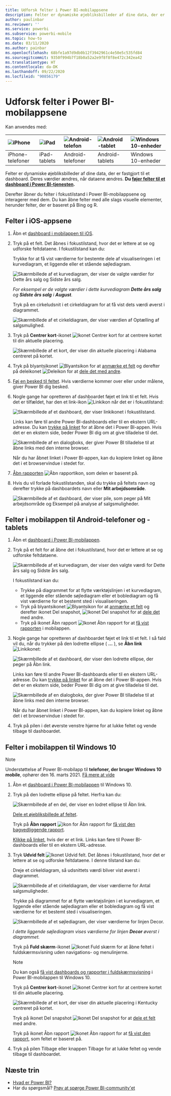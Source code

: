 ```yaml
---
title: Udforsk felter i Power BI-mobilappsene
description: Felter er dynamiske øjebliksbilleder af dine data, der er fastgjort til et dashboard. Få mere at vide om, hvordan du interagerer med felter i Power BI-mobilappsene.
author: paulinbar
ms.reviewer: ''
ms.service: powerbi
ms.subservice: powerbi-mobile
ms.topic: how-to
ms.date: 03/11/2020
ms.author: painbar
ms.openlocfilehash: 68bfe1a97d9db0b12f3942961c4e50e5c535fd84
ms.sourcegitcommit: 9350f994b7f18b0a52a2e9f8f8f8e472c342ea42
ms.translationtype: HT
ms.contentlocale: da-DK
ms.lasthandoff: 09/22/2020
ms.locfileid: "90856179"
---
```

# <a name="explore-tiles-in-the-power-bi-mobile-apps"></a>Udforsk felter i Power BI-mobilappsene
Kan anvendes med:

| ![iPhone](./media/mobile-tiles-in-the-mobile-apps/iphone-logo-50-px.png) | ![iPad](./media/mobile-tiles-in-the-mobile-apps/ipad-logo-50-px.png) | ![Android-telefon](./media/mobile-tiles-in-the-mobile-apps/android-phone-logo-50-px.png) | ![Android-tablet](./media/mobile-tiles-in-the-mobile-apps/android-tablet-logo-50-px.png) | ![Windows 10-enheder](./media/mobile-tiles-in-the-mobile-apps/win-10-logo-50-px.png) |
|:--- |:--- |:--- |:--- |:--- |
| iPhone-telefoner |iPad-tablets |Android-telefoner |Android-tablets |Windows 10-enheder |

Felter er dynamiske øjebliksbilleder af dine data, der er fastgjort til et dashboard. Deres værdier ændres, når dataene ændres. **Du [føjer felter til et dashboard i Power BI-tjenesten](../end-user-tiles.md).** 

Derefter åbner du felter i fokustilstand i Power BI-mobilappsene og interagerer med dem. Du kan åbne felter med alle slags visuelle elementer, herunder felter, der er baseret på Bing og R.

## <a name="tiles-in-the-ios-apps"></a>Felter i iOS-appsene

1. Åbn et [dashboard i mobilappen til iOS](mobile-apps-view-dashboard.md).
2. Tryk på et felt. Det åbnes i fokustilstand, hvor det er lettere at se og udforske feltdataene. I fokustilstand kan du:
   
   Trykke for at få vist værdierne for bestemte dele af visualiseringen i et kurvediagram, et liggende eller et stående søjlediagram.
   
    ![Skærmbillede af et kurvediagram, der viser de valgte værdier for Dette års salg og Sidste års salg.](media/mobile-tiles-in-the-mobile-apps/power-bi-iphone-line-tile-values.png)
   
   *For eksempel er de valgte værdier i dette kurvediagram **Dette års salg** og **Sidste års salg** i **August**.*  
   
   Tryk på en cirkeludsnit i et cirkeldiagram for at få vist dets værdi øverst i diagrammet.  
   
   ![Skærmbillede af et cirkeldiagram, der viser værdien af Optælling af salgsmulighed.](media/mobile-tiles-in-the-mobile-apps/power-bi-ipad-tile-pie.png)
3. Tryk på **Centrer kort**-ikonet ![Ikonet Centrer kort](media/mobile-tiles-in-the-mobile-apps/power-bi-center-map-icon.png) for at centrere kortet til din aktuelle placering.

   ![Skærmbillede af et kort, der viser din aktuelle placering i Alabama centreret på kortet.](media/mobile-tiles-in-the-mobile-apps/power-bi-ipad-center-map.png)

4. Tryk på blyantsikonet ![Blyantsikon](./media/mobile-tiles-in-the-mobile-apps/power-bi-iphone-annotate-icon.png) for at [anmærke et felt](mobile-annotate-and-share-a-tile-from-the-mobile-apps.md#annotate-and-share-the-tile-report-or-visual) og derefter på deleikonet ![Deleikon](./media/mobile-tiles-in-the-mobile-apps/power-bi-iphone-share-icon.png) for at [dele det med andre](mobile-annotate-and-share-a-tile-from-the-mobile-apps.md#annotate-and-share-the-tile-report-or-visual).

5. [Føj en besked til feltet](mobile-set-data-alerts-in-the-mobile-apps.md). Hvis værdierne kommer over eller under målene, giver Power BI dig besked.

6. Nogle gange har opretteren af dashboardet føjet et link til et felt. Hvis det er tilfældet, har den et link-ikon ![Linkikon](media/mobile-tiles-in-the-mobile-apps/power-bi-iphone-link-icon.png) når det er i fokustilstand:
   
    ![Skærmbillede af et dashboard, der viser linkikonet i fokustilstand.](media/mobile-tiles-in-the-mobile-apps/power-bi-iphone-tile-link.png)
   
    Links kan føre til andre Power BI-dashboards eller til en ekstern URL-adresse. Du kan [trykke på linket](../../create-reports/service-dashboard-edit-tile.md#hyperlink) for at åbne det i Power BI-appen. Hvis det er en ekstern side, beder Power BI dig om at give tilladelse til det.
   
    ![Skærmbillede af en dialogboks, der giver Power BI tilladelse til at åbne links med den interne browser.](media/mobile-tiles-in-the-mobile-apps/pbi_andr_openlinkmessage.png)
   
    Når du har åbnet linket i Power BI-appen, kan du kopiere linket og åbne det i et browservindue i stedet for.
7. [Åbn rapporten](mobile-reports-in-the-mobile-apps.md) ![Åbn rapportikon](././media/mobile-tiles-in-the-mobile-apps/power-bi-ipad-open-report-icon.png), som delen er baseret på.
8. Hvis du vil forlade fokustilstanden, skal du trykke på feltets navn og derefter trykke på dashboardets navn eller **Mit arbejdsområde**.
   
    ![Skærmbillede af et dashboard, der viser pile, som peger på Mit arbejdsområde og Eksempel på analyse af salgsmuligheder.](media/mobile-tiles-in-the-mobile-apps/power-bi-ipad-tile-breadcrumb.png)

## <a name="tiles-in-the-mobile-app-for-android-phones-and-tablets"></a>Felter i mobilappen til Android-telefoner og -tablets
1. Åbn et [dashboard i Power BI-mobilappen](mobile-apps-view-dashboard.md).
2. Tryk på et felt for at åbne det i fokustilstand, hvor det er lettere at se og udforske feltdataene.
   
   ![Skærmbillede af et kurvediagram, der viser den valgte værdi for Dette års salg og Sidste års salg.](media/mobile-tiles-in-the-mobile-apps/power-bi-android-tablet-tile.png)
   
    I fokustilstand kan du:
   
   * Trykke på diagrammet for at flytte værktøjslinjen i et kurvediagram, et liggende eller stående søjlediagram eller et boblediagram og få vist værdierne for et bestemt sted i visualiseringen.  
   * Tryk på blyantsikonet ![Blyantsikon](./media/mobile-tiles-in-the-mobile-apps/power-bi-iphone-annotate-icon.png) for at [anmærke et felt](mobile-annotate-and-share-a-tile-from-the-mobile-apps.md#annotate-and-share-the-tile-report-or-visual) og derefter ikonet Del snapshot, ![Ikonet Del snapshot](./media/mobile-tiles-in-the-mobile-apps/pbi_andr_sharesnapicon.png) for at [dele det](mobile-annotate-and-share-a-tile-from-the-mobile-apps.md#annotate-and-share-the-tile-report-or-visual) med andre.
   * Tryk på ikonet Åbn rapport ![Ikonet Åbn rapport](./media/mobile-tiles-in-the-mobile-apps/power-bi-android-tablet-open-report-icon.png) for at [få vist rapporten](mobile-reports-in-the-mobile-apps.md) i mobilappen.
3. Nogle gange har opretteren af dashboardet føjet et link til et felt. I så fald vil du, når du trykker på den lodrette ellipse ( **...** ), se **Åbn link** ![Linkikonet](media/mobile-tiles-in-the-mobile-apps/power-bi-iphone-link-icon.png):
   
    ![Skærmbillede af et dashboard, der viser den lodrette ellipse, der peger på Åbn link.](media/mobile-tiles-in-the-mobile-apps/power-bi-android-tile-link.png)
   
    Links kan føre til andre Power BI-dashboards eller til en ekstern URL-adresse. Du kan [trykke på linket](../../create-reports/service-dashboard-edit-tile.md#hyperlink) for at åbne det i Power BI-appen. Hvis det er en ekstern side, beder Power BI dig om at give tilladelse til det.
   
    ![Skærmbillede af en dialogboks, der giver Power BI tilladelse til at åbne links med den interne browser.](media/mobile-tiles-in-the-mobile-apps/pbi_andr_openlinkmessage.png)
   
    Når du har åbnet linket i Power BI-appen, kan du kopiere linket og åbne det i et browservindue i stedet for.
4. Tryk på pilen i det øverste venstre hjørne for at lukke feltet og vende tilbage til dashboardet.

## <a name="tiles-in-the-windows-10-mobile-app"></a>Felter i mobilappen til Windows 10

>[!NOTE]
>Understøttelse af Power BI-mobilapp til **telefoner, der bruger Windows 10 mobile**, ophører den 16. marts 2021. [Få mere at vide](/legal/powerbi/powerbi-mobile/power-bi-mobile-app-end-of-support-for-windows-phones)

1. Åbn et [dashboard i Power BI-mobilappen](mobile-apps-view-dashboard.md) til Windows 10.
2. Tryk på den lodrette ellipse på feltet. Herfra kan du: 
   
    ![Skærmbillede af en del, der viser en lodret ellipse til Åbn link.](media/mobile-tiles-in-the-mobile-apps/pbi_win10tileellpslink.png)
   
    [Dele et øjebliksbillede af feltet](mobile-windows-10-phone-app-get-started.md).
   
    Tryk på **Åbn rapport** ![ikon for Åbn rapport](././media/mobile-tiles-in-the-mobile-apps/power-bi-ipad-open-report-icon.png) for [få vist den bagvedliggende rapport](mobile-reports-in-the-mobile-apps.md).
   
    [Klikke på linket](../../create-reports/service-dashboard-edit-tile.md#hyperlink), hvis der er et link. Links kan føre til Power BI-dashboards eller til en ekstern URL-adresse.
3. Tryk **Udvid felt** ![Ikonet Udvid felt](media/mobile-tiles-in-the-mobile-apps/power-bi-windows-10-focus-mode-icon.png). Det åbnes i fokustilstand, hvor det er lettere at se og udforske feltdataene. I denne tilstand kan du:
   
   Dreje et cirkeldiagram, så udsnittets værdi bliver vist øverst i diagrammet.  
   
   ![Skærmbillede af et cirkeldiagram, der viser værdierne for Antal salgsmuligheder.](media/mobile-tiles-in-the-mobile-apps/power-bi-windows-10-pie-focus-mode.png)
   
   Trykke på diagrammet for at flytte værktøjslinjen i et kurvediagram, et liggende eller stående søjlediagram eller et boblediagram og få vist værdierne for et bestemt sted i visualiseringen.  
   
   ![Skærmbillede af et søjlediagram, der viser værdierne for linjen Decor.](media/mobile-tiles-in-the-mobile-apps/pbi_win10ph_bartile0316.png)
   
   *I dette liggende søjlediagram vises værdierne for linjen **Decor** øverst i diagrammet.*
   
   Tryk på **Fuld skærm**-ikonet ![Ikonet Fuld skærm](media/mobile-tiles-in-the-mobile-apps/power-bi-full-screen-icon.png) for at åbne feltet i fuldskærmsvisning uden navigations- og menulinjerne.
   
   > [!NOTE]
   > Du kan også [få vist dashboards og rapporter i fuldskærmsvisning](mobile-windows-10-app-presentation-mode.md) i Power BI-mobilappen til Windows 10.
   > 
   > 
   
   Tryk på **Centrer kort**-ikonet ![Ikonet Centrer kort](media/mobile-tiles-in-the-mobile-apps/power-bi-center-map-icon.png) for at centrere kortet til din aktuelle placering.
   
   ![Skærmbillede af et kort, der viser din aktuelle placering i Kentucky centreret på kortet.](media/mobile-tiles-in-the-mobile-apps/power-bi-windows-10-center-map.png)
   
   Tryk på ikonet Del snapshot ![Ikonet Del snapshot](./media/mobile-tiles-in-the-mobile-apps/pbi_win10ph_shareicon.png) for at [dele et felt](mobile-windows-10-phone-app-get-started.md) med andre.   
   
   Tryk på ikonet Åbn rapport ![Ikonet Åbn rapport](././media/mobile-tiles-in-the-mobile-apps/power-bi-ipad-open-report-icon.png) for at [få vist den rapport](mobile-reports-in-the-mobile-apps.md), som feltet er baseret på. 
4. Tryk på pilen Tilbage eller knappen Tilbage for at lukke feltet og vende tilbage til dashboardet.

## <a name="next-steps"></a>Næste trin
* [Hvad er Power BI?](../../fundamentals/power-bi-overview.md)
* Har du spørgsmål? [Prøv at spørge Power BI-community'et](https://community.powerbi.com/)